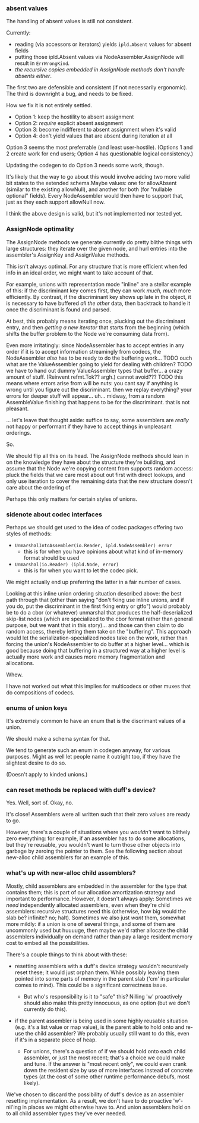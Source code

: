 
### absent values

The handling of absent values is still not consistent.

Currently:

- reading (via accessors or iterators) yields `ipld.Absent` values for absent fields
- putting those ipld.Absent values via NodeAssembler.AssignNode will result in `ErrWrongKind`.
- *the recursive copies embedded in AssignNode methods don't handle absents either*.

The first two are defensible and consistent (if not necessarily ergonomic).
The third is downright a bug, and needs to be fixed.

How we fix it is not entirely settled.

- Option 1: keep the hostility to absent assignment
- Option 2: *require* explicit absent assignment
- Option 3: become indifferent to absent assignment when it's valid
- Option 4: don't yield values that are absent during iteration at all

Option 3 seems the most preferrable (and least user-hostile).
(Options 1 and 2 create work for end users;
Option 4 has questionable logical consistency.)

Updating the codegen to do Option 3 needs some work, though.

It's likely that the way to go about this would involve adding two more valid
bit states to the extended schema.Maybe values: one for allowAbsent (similar to
the existing allowNull), and another for both (for "nullable optional" fields).
Every NodeAssembler would then have to support that, just as they each support allowNull now.

I think the above design is valid, but it's not implemented nor tested yet.


### AssignNode optimality

The AssignNode methods we generate currently do pretty blithe things with large structures:
they iterate over the given node, and hurl entries into the assembler's AssignKey and AssignValue methods.

This isn't always optimal.
For any structure that is more efficient when fed info in an ideal order, we might want to take account of that.

For example, unions with representation mode "inline" are a stellar example of this:
if the discriminant key comes first, they can work *much, much* more efficiently.
By contrast, if the discriminant key shows up late in the object, it is necessary to
have buffered *all the other* data, then backtrack to handle it once the discriminant is found and parsed.

At best, this probably means iterating once, plucking out the discriminant entry,
and then *getting a new iterator* that starts from the beginning (which shifts
the buffer problem to the Node we're consuming data from).

Even more irritatingly: since NodeAssembler has to accept entries in any order
if it is to accept information streamingly from codecs, the NodeAssembler
*also* has to be ready to do the buffering work...
TODO ouch what are the ValueAssembler going to yield for dealing with children?
TODO we have to hand out dummy ValueAssembler types that buffer... a crazy amount of stuff.  (Reinvent refmt.Tok??  argh.)  cannot avoid???
TODO this means where errors arise from will be nuts: you cant say if anything is wrong until you figure out the discriminant.  then we replay everything?  your errors for deeper stuff will appear... uh... midway, from a random AssembleValue finishing that happens to be for the discriminant.  that is not pleasant.

... let's leave that thought aside: suffice to say, some assemblers are *really*
not happy or performant if they have to accept things in unpleasant orderings.

So.

We should flip all this on its head.  The AssignNode methods should lean in
on the knowledge they have about the structure they're building, and assume
that the Node we're copying content from supports random access:
pluck the fields that we care most about out first with direct lookups,
and only use iteration to cover the remaining data that the new structure
doesn't care about the ordering of.

Perhaps this only matters for certain styles of unions.


### sidenote about codec interfaces

Perhaps we should get used to the idea of codec packages offering two styles of methods:

- `UnmarshalIntoAssembler(io.Reader, ipld.NodeAssembler) error`
	- this is for when you have opinions about what kind of in-memory format should be used
- `Unmarshal(io.Reader) (ipld.Node, error)`
	- this is for when you want to let the codec pick.

We might actually end up preferring the latter in a fair number of cases.

Looking at this inline union ordering situation described above:
the best path through that (other than saying "don't fking use inline unions,
and if you do, put the discriminant in the first fking entry or gtfo") would probably be
to do a cbor (or whatever) unmarshal that produces the half-deserialized skip-list nodes
(which are specialized to the cbor format rather than general purpose, but we want that in this story)...
and those can then claim to do random access, thereby letting them take on the "buffering".
This approach would let the serialization-specialized nodes take on the work,
rather than forcing the union's NodeAssembler to do buffer at a higher level...
which is good because doing that buffering in a structured way at a higher level
is actually more work and causes more memory fragmentation and allocations.

Whew.

I have not worked out what this implies for multicodecs or other muxes that do compositions of codecs.


### enums of union keys

It's extremely common to have an enum that is the discrimant values of a union.

We should make a schema syntax for that.

We tend to generate such an enum in codegen anyway, for various purposes.
Might as well let people name it outright too, if they have the slightest desire to do so.

(Doesn't apply to kinded unions.)


### can reset methods be replaced with duff's device?

Yes.  Well, sort of.  Okay, no.

It's close!  Assemblers were all written such that their zero values are ready to go.

However, there's a couple of situations where you *wouldn't* want to blithely zero everything:
for example, if an assembler has to do some allocations, but they're reusable,
you wouldn't want to turn those other objects into garbage by zeroing the pointer to them.
See the following section about new-alloc child assemblers for an example of this.


### what's up with new-alloc child assemblers?

Mostly, child assemblers are embedded in the assembler for the type that contains them;
this is part of our allocation amortization strategy and important to performance.
However, it doesn't always apply:
Sometimes we *need* independently allocated assemblers, even when they're child assemblers:
recursive structures need this (otherwise, how big would the slab be?  infinite?  no; halt).
Sometimes we also just *want* them, somewhat more mildly: if a union is one of several things,
and some of them are uncommonly used but huuuuge, then maybe we'd rather allocate the child assemblers
individually on demand rather than pay a large resident memory cost to embed all the possibilities.

There's a couple things to think about with these:

- resetting assemblers with a duff's device strategy wouldn't recursively reset these;
  it would just orphan them.  While possibly leaving them pointed into some parts of memory in the parent slab ('cm' in particular comes to mind).
  This could be a significant correctness issue.
   - But who's responsibility is it to "safe" this?  Nilling 'w' proactively should also make this pretty innocuous, as one option (but we don't currently do this).

- if the parent assembler is being used in some highly reusable situation (e.g. it's a list value or map value),
  is the parent able to hold onto and re-use the child assembler?  We probably usually still want to do this, even if it's in a separate piece of heap.
  - For unions, there's a question of if we should hold onto each child assembler, or just the most recent; that's a choice we could make and tune.
    If the answer is "most recent only", we could even crank down the resident size by use of more interfaces instead of concrete types (at the cost of some other runtime performance debufs, most likely).

We've chosen to discard the possibility of duff's device as an assembler resetting implementation.
As a result, we don't have to do proactive 'w'-nil'ing in places we might otherwise have to.
And union assemblers hold on to all child assembler types they've ever needed.
